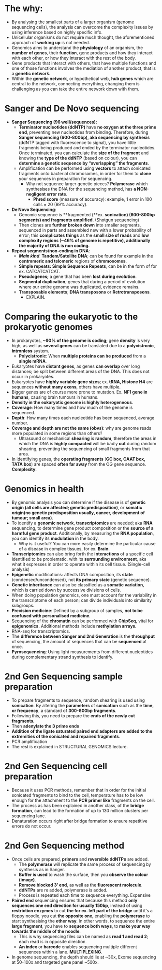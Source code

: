 # The why:

* By analysing the smallest parts of a larger organism (genome sequencing cells), the analysis can overcome the complexity issues by using inference based on highly specific info.  
* Unicellular organisms do not require much thought, the aforementioned approach of **working up** is not needed.   
* Genomics aims to understand the **physiology** of an organism, the **number of genes**, their **function**, gene products and how they interact with each other, or how they interact with the rest of the body.   
* Gene products that interact with others, that have multiple functions and one of those functions involves the mediation of another product, that is a **genetic network**.  
* Within the **genetic network**, or hypothetical web, **hub genes** which are central to the network, connecting everything, changing them is challenging as you can take the entire network down with them.

# Sanger and De Novo sequencing

* **Sanger Sequencing (96 well/sequences):**  
  * **Terminator nucleotides (ddNTP)** have **no oxygen at the three prime end**, preventing new nucleotides from binding. Therefore, during **Sanger sequencing (600-800bp), aka sequencing by synthesis** (ddNTP tagged with fluorescence to signal), you have little fragments being produced and ended by the terminator nucleotides. Once terminated, you can calculate the **size of the fragment** and knowing the **type of the ddNTP** (based on colour), you can **determine a genetic sequence by “overlapping” the fragments**.  
  * Amplification can be performed using **vectors** to attach sonicated fragments onto bacterial chromosomes, in order for them to **clone** your sequences in preparation for sequencing.   
    * Why not sequence larger genetic pieces? **Polymerase** which synthesises the DNA for the sequencing method, has **a NON-negligent error rate**.  
      * **Phred score** (measure of accuracy): example, 1 error in 100 calls \= 20 (99% accuracy).  
* **De Novo Sequencing**:  
  * Genomic sequence is **fragmented (**ex. **sonication) (600-800bp segments) and fragments amplified**. (Shotgun sequencing)  
  * Then clones are **further broken down** into smaller segments, sequenced in parts and assembled new with a lower probability of error; this **complicates things** as the **small size of reads** and **low complexity regions (\~46% of genome is repetitive), additionally the majority of DNA is non coding.**  
* **Repeat segments/non-coding in DNA**:  
  * ***Main kind***: **Tandem/Satellite DNA**; can be found for example in the **centromeric and telomeric** regions of **chromosomes**.  
  * **Simple repeats: Simple Sequence Repeats**, can be in the form of for ex. CATCATCATCAT.   
  * **Pseudogenes**; a gene that has been **lost** **during evolution**.  
  * **Segmental duplication**; genes that during a period of evolution where our entire genome was duplicated, evidence remains.  
  * **Transposable elements**; **DNA transposons** or **Retrotransposons**.  
    * EXPLAIN.

# Comparing the eukaryotic to the prokaryotic genomes

* In prokaryotes, **\~90% of the genome is coding**; gene **density** is very high, as well as **several genes** can be translated due to a **polycistronic**, **intronless** system.  
  * **Polycistronic**: When **multiple proteins can be produced** from a **single mRNA**.  
* Eukaryotes have **distant genes**, as genes **can overlap** over long distances; be split between different areas of the DNA. This does not occur in prokaryotes.  
* Eukaryotes have **highly variable gene sizes**; ex. **tRNA, Histone H4** are sequences **without many exons**, others have multiple.  
* Bigger genes are of course more prone to mutation. Ex. **NF1 gene in humans**, causing brain tumours in humans.  
* **Density in the eukaryotic genome is highly heterogeneous**.   
* **Coverage**: How many times and how much of the genome is sequenced.  
* **Depth**: How many times each nucleotide has been sequenced, average number.  
* **Coverage and depth are not the same (obvs)**: why are genome reads more populated in some regions than others?   
  * Ultrasound or mechanical **shearing** is **random**, therefore the areas in which the DNA is **highly compacted** will be badly **cut** during random shearing, preventing the sequencing of small fragments from that area.  
* In identifying genes, the **operating fragments** (**GC box, CAAT box, TATA box**) are spaced **often far away** from the OG gene sequence. **Complexity**.

# Genomics in health

* By genomic analysis you can determine if the disease is of **genetic origin (all cells are affected; genetic predisposition)**, or **somatic** **origin(no genetic predisposition usually, cancer, development of tumour; small area)**.   
* To identify a **genomic network**, **transcriptomics** are needed; aka **RNA** sequencing, to determine gene product composition or the **source of a harmful gene product**. Additionally, by measuring the **RNA population**, you can identify its **modulation** in the body.  
  * Why is it useful? You can more easily determine the particular cause of a disease in complex tissues, for ex. **Brain**.  
* **Transcriptomics** can also bring forth the **interactions** of a specific cell identified to be problematic, with its **surrounding environment**, aka what it expresses in order to operate within its cell tissue. (Single-cell analysis)  
* **Epigenetic** modifications: affects DNA composition, its **state** (condensed/uncondensed), not **its primary state** (genetic sequence).  
* **Genetic inheritance** can also be classified as a **somatic variation**, which is carried down by successive divisions of cells.  
* When doing population genomics, one must account for the variability in the transcriptome of each person; can divide individuals into similarity subgroups.  
* **Precision medicine**: Defined by a subgroup of samples, **not to be confused with personalised medicine**.  
* Sequencing of the **chromatin** can be performed with **ChipSeq**, vital for **epigenomics**. Additional methods include **methylation arrays**.  
* RNA-seq for transcriptomics.  
* The **difference between Sanger and 2nd Generation** is the **throughput** of sequencing, the amount of sequences that can be **sequenced** at once.  
* **Pyrosequencing**: Using light measurements from different nucleotides during complementary strand synthesis to identify.

# 2nd Gen Sequencing sample preparation

* To prepare fragments to sequence, random shearing is used using **sonication**. By altering the **parameters** of **sonication** such as the **time, or frequency**, a standard of **300-600bp fragments**.  
* Following this, you need to prepare the **ends of the newly cut fragments**.  
* Then **adenylate the 3 prime ends**  
* **Addition of the ligate saturated paired end adapters are added to the extremities of the sonicated and repaired fragments**.  
* PCR amplification  
* The rest is explained in STRUCTURAL GENOMICS lecture.

# 2nd Gen Sequencing cell preparation

* Because it uses PCR methods, remember that in order for the initial sonicated fragments to bind to the cell, temperature has to be low enough for the attachment to the **PCR primer like** fragments on the cell.  
* The process as has been explained in another class, of the **bridge formation**, can lead to the formation of up to 130 million clusters per sequencing lane.  
* Denaturation occurs right after bridge formation to ensure repetitive errors do not occur.

# 2nd Gen Sequencing method

* Once cells are prepared, **primers** and **reversible ddNTPs** are added.  
  * The **polymerase** will replicate the same process of sequencing by synthesis as in Sanger.  
  * **Buffer is used** to wash the surface, then you **observe the colour (image)**.  
  * **Remove blocked 3’ end**, as well as the **fluorescent molecule**.  
  * **ddNTPs** are re added, polymerase is added.  
  * Process is repeated each time to sequence everything. Expensive  
* **Paired end** sequencing ensures that because this method **only sequences one end direction for usually 150bp**, instead of using **restriction enzymes** to cut **the for ex. left part of the bridge** until it's a floppy noodle, you cut **the opposite one**, enabling the **polymerase** to start synthesising the **other way**. In other words, to sequence the entire **large fragment**, you have to **sequence both ways**, to **make your way towards the middle of the noodle**.  
  * This is why sequencing files can be named as **read 1 and read 2**; each read is in opposite direction.  
  * **An index** or **barcode** enables sequencing multiple different sequences within a lane. **MULTIPLEXING**.  
* In genome sequencing, the depth should lie at \~30x, Exome sequencing at 50-100x and targeted gene panel \~500x.

# 

